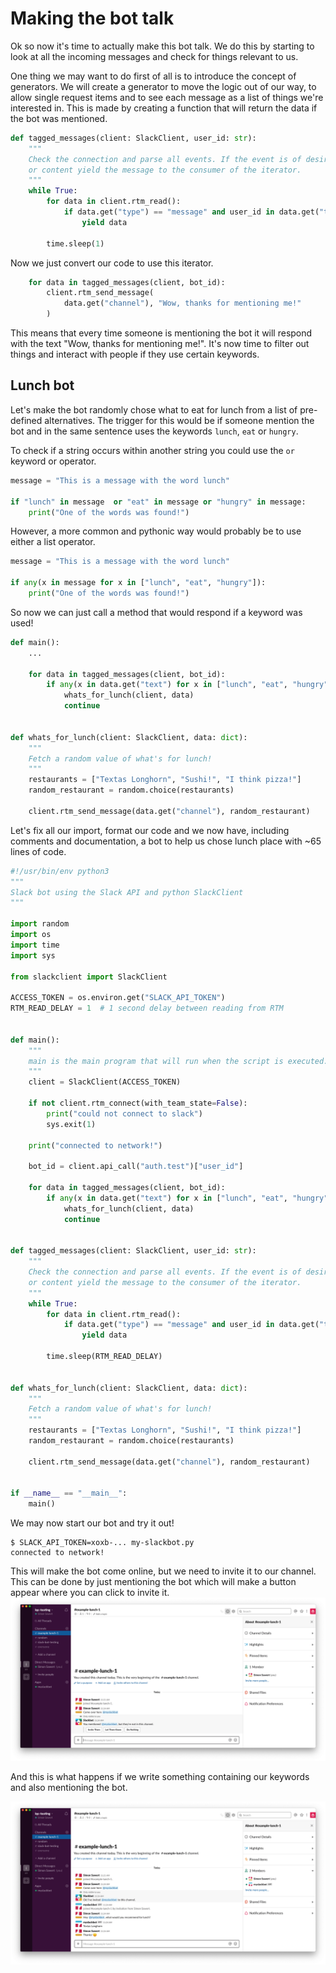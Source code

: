 # Making the bot talk

Ok so now it's time to actually make this bot talk. We do this by starting to
look at all the incoming messages and check for things relevant to us.

One thing we may want to do first of all is to introduce the concept of
generators. We will create a generator to move the logic out of our way, to
allow single request items and to see each message as a list of things we're
interested in. This is made by creating a function that will return the data if
the bot was mentioned.

```python
def tagged_messages(client: SlackClient, user_id: str):
    """
    Check the connection and parse all events. If the event is of desired type
    or content yield the message to the consumer of the iterator.
    """
    while True:
        for data in client.rtm_read():
            if data.get("type") == "message" and user_id in data.get("text"):
                yield data

        time.sleep(1)
```

Now we just convert our code to use this iterator.

```python
    for data in tagged_messages(client, bot_id):
        client.rtm_send_message(
            data.get("channel"), "Wow, thanks for mentioning me!"
        )
```

This means that every time someone is mentioning the bot it will respond with
the text "Wow, thanks for mentioning me!". It's now time to filter out things
and interact with people if they use certain keywords.

## Lunch bot

Let's make the bot randomly chose what to eat for lunch from a list of
pre-defined alternatives. The trigger for this would be if someone mention the
bot and in the same sentence uses the keywords `lunch`, `eat` or `hungry`.

To check if a string occurs within another string you could use the `or` keyword
or operator.

```python
message = "This is a message with the word lunch"

if "lunch" in message  or "eat" in message or "hungry" in message:
    print("One of the words was found!")
```

However, a more common and pythonic way would probably be to use either a list
operator.

```python
message = "This is a message with the word lunch"

if any(x in message for x in ["lunch", "eat", "hungry"]):
    print("One of the words was found!")
```

So now we can just call a method that would respond if a keyword was used!

```python
def main():
    ...

    for data in tagged_messages(client, bot_id):
        if any(x in data.get("text") for x in ["lunch", "eat", "hungry"]):
            whats_for_lunch(client, data)
            continue


def whats_for_lunch(client: SlackClient, data: dict):
    """
    Fetch a random value of what's for lunch!
    """
    restaurants = ["Textas Longhorn", "Sushi!", "I think pizza!"]
    random_restaurant = random.choice(restaurants)

    client.rtm_send_message(data.get("channel"), random_restaurant)
```

Let's fix all our import, format our code and we now have, including comments
and documentation, a bot to help us chose lunch place with ~65 lines of code.

```python
#!/usr/bin/env python3
"""
Slack bot using the Slack API and python SlackClient
"""

import random
import os
import time
import sys

from slackclient import SlackClient

ACCESS_TOKEN = os.environ.get("SLACK_API_TOKEN")
RTM_READ_DELAY = 1  # 1 second delay between reading from RTM


def main():
    """
    main is the main program that will run when the script is executed.
    """
    client = SlackClient(ACCESS_TOKEN)

    if not client.rtm_connect(with_team_state=False):
        print("could not connect to slack")
        sys.exit(1)

    print("connected to network!")

    bot_id = client.api_call("auth.test")["user_id"]

    for data in tagged_messages(client, bot_id):
        if any(x in data.get("text") for x in ["lunch", "eat", "hungry"]):
            whats_for_lunch(client, data)
            continue


def tagged_messages(client: SlackClient, user_id: str):
    """
    Check the connection and parse all events. If the event is of desired type
    or content yield the message to the consumer of the iterator.
    """
    while True:
        for data in client.rtm_read():
            if data.get("type") == "message" and user_id in data.get("text"):
                yield data

        time.sleep(RTM_READ_DELAY)


def whats_for_lunch(client: SlackClient, data: dict):
    """
    Fetch a random value of what's for lunch!
    """
    restaurants = ["Textas Longhorn", "Sushi!", "I think pizza!"]
    random_restaurant = random.choice(restaurants)

    client.rtm_send_message(data.get("channel"), random_restaurant)


if __name__ == "__main__":
    main()
```

We may now start our bot and try it out!

```
$ SLACK_API_TOKEN=xoxb-... my-slackbot.py
connected to network!
```

This will make the bot come online, but we need to invite it to our channel.
This can be done by just mentioning the bot which will make a button appear
where you can click to invite it.
![bot example](images/slack20.png)

And this is what happens if we write something containing our keywords and also
mentioning the bot.

![bot example](images/slack21.png)
